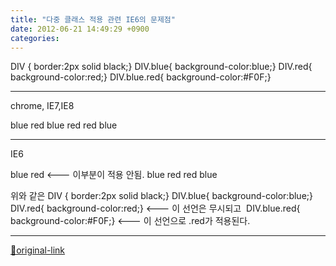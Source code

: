 ```yaml
---
title: "다중 클래스 적용 관련 IE6의 문제점"
date: 2012-06-21 14:49:29 +0900
categories: 
---
```

  

DIV { border:2px solid black;}
DIV.blue{ background-color:blue;}
DIV.red{ background-color:red;}
DIV.blue.red{ background-color:#F0F;}

  


- - - - - -

chrome, IE7,IE8
  
  

blue
red
blue red
red blue

  
  
  
- - - - - -


IE6
  

blue
red &lt;--- 이부분이 적용 안됨.
blue red
red blue

  

위와 같은
DIV { border:2px solid black;}
DIV.blue{ background-color:blue;}
DIV.red{ background-color:red;} &lt;--- 이 선언은 무시되고 
DIV.blue.red{ background-color:#F0F;} &lt;--- 이 선언으로 .red가 적용된다.

  




***
[🔗original-link](http://www.mins01.com/mh/tech/read/779)